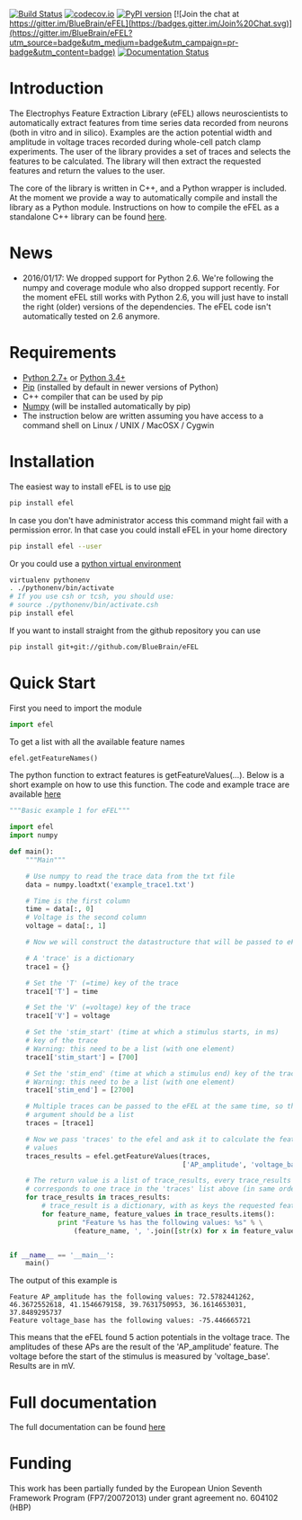 [![Build Status](https://travis-ci.org/BlueBrain/eFEL.svg?branch=master)](https://travis-ci.org/BlueBrain/eFEL)
[![codecov.io](http://codecov.io/github/BlueBrain/eFEL/coverage.svg?branch=master)](http://codecov.io/github/BlueBrain/eFEL?branch=master)
[![PyPI version](https://badge.fury.io/py/efel.svg)](https://badge.fury.io/py/efel)
[![Join the chat at https://gitter.im/BlueBrain/eFEL](https://badges.gitter.im/Join%20Chat.svg)](https://gitter.im/BlueBrain/eFEL?utm_source=badge&utm_medium=badge&utm_campaign=pr-badge&utm_content=badge)
[![Documentation Status](https://readthedocs.org/projects/efel/badge/?version=latest)](http://efel.readthedocs.io/en/latest/?badge=latest)

Introduction
============

The Electrophys Feature Extraction Library (eFEL) allows neuroscientists
to automatically extract features from time series data recorded from neurons
(both in vitro and in silico).
Examples are the action potential width and amplitude in voltage traces recorded
during whole-cell patch clamp experiments.
The user of the library provides a set of traces and selects the features to
be calculated. The library will then extract the requested features and return
the values to the user.

The core of the library is written in C++, and a Python wrapper is included.
At the moment we provide a way to automatically compile and install the library
as a Python module. Instructions on how to compile the eFEL as a standalone C++ 
library can be found [here](http://efel.readthedocs.io/en/latest/installation.html#installing-the-c-standalone-library).

News
====

* 2016/01/17: We dropped support for Python 2.6. We're following the numpy and coverage module who also dropped support recently.
For the moment eFEL still works with Python 2.6, you will just have to install the right (older) versions of the dependencies.
The eFEL code isn't automatically tested on 2.6 anymore.

Requirements
============

* [Python 2.7+](https://www.python.org/download/releases/2.7/) or [Python 3.4+](https://www.python.org/download/releases/3.4.3/)
* [Pip](https://pip.pypa.io) (installed by default in newer versions of Python)
* C++ compiler that can be used by pip
* [Numpy](http://www.numpy.org) (will be installed automatically by pip)
* The instruction below are written assuming you have access to a command shell
on Linux / UNIX / MacOSX / Cygwin

Installation
============

The easiest way to install eFEL is to use [pip](https://pip.pypa.io)

```bash
pip install efel
```

In case you don't have administrator access this command might fail with a
permission error. In that case you could install eFEL in your home directory

```bash
pip install efel --user
```

Or you could use a [python virtual environment](https://virtualenv.pypa.io)

```bash
virtualenv pythonenv
. ./pythonenv/bin/activate
# If you use csh or tcsh, you should use:
# source ./pythonenv/bin/activate.csh
pip install efel
```

If you want to install straight from the github repository you can use

```bash
pip install git+git://github.com/BlueBrain/eFEL
```

Quick Start
===========

First you need to import the module

```python
import efel
```

To get a list with all the available feature names

```python
efel.getFeatureNames()
```

The python function to extract features is getFeatureValues(...).
Below is a short example on how to use this function. The code and example
trace are available
[here](https://github.com/BlueBrain/eFEL/blob/master/examples/basic/basic_example1.py)

```python
"""Basic example 1 for eFEL"""

import efel
import numpy

def main():
    """Main"""

    # Use numpy to read the trace data from the txt file
    data = numpy.loadtxt('example_trace1.txt')

    # Time is the first column
    time = data[:, 0]
    # Voltage is the second column
    voltage = data[:, 1]

    # Now we will construct the datastructure that will be passed to eFEL

    # A 'trace' is a dictionary
    trace1 = {}

    # Set the 'T' (=time) key of the trace
    trace1['T'] = time

    # Set the 'V' (=voltage) key of the trace
    trace1['V'] = voltage

    # Set the 'stim_start' (time at which a stimulus starts, in ms)
    # key of the trace
    # Warning: this need to be a list (with one element)
    trace1['stim_start'] = [700]

    # Set the 'stim_end' (time at which a stimulus end) key of the trace
    # Warning: this need to be a list (with one element)
    trace1['stim_end'] = [2700]

    # Multiple traces can be passed to the eFEL at the same time, so the
    # argument should be a list
    traces = [trace1]

    # Now we pass 'traces' to the efel and ask it to calculate the feature
    # values
    traces_results = efel.getFeatureValues(traces,
                                           ['AP_amplitude', 'voltage_base'])

    # The return value is a list of trace_results, every trace_results
    # corresponds to one trace in the 'traces' list above (in same order)
    for trace_results in traces_results:
        # trace_result is a dictionary, with as keys the requested features
        for feature_name, feature_values in trace_results.items():
            print "Feature %s has the following values: %s" % \
                (feature_name, ', '.join([str(x) for x in feature_values]))


if __name__ == '__main__':
    main()
```

The output of this example is
```
Feature AP_amplitude has the following values: 72.5782441262, 46.3672552618, 41.1546679158, 39.7631750953, 36.1614653031, 37.8489295737
Feature voltage_base has the following values: -75.446665721
```
This means that the eFEL found 5 action potentials in the voltage trace. The
amplitudes of these APs are the result of the 'AP_amplitude' feature.
The voltage before the start of the stimulus is measured by 'voltage_base'.
Results are in mV.

Full documentation
==================
The full documentation can be found [here](http://efel.readthedocs.io)

Funding
=======
This work has been partially funded by the European Union Seventh Framework Program (FP7/2007­2013) under grant agreement no. 604102 (HBP)
